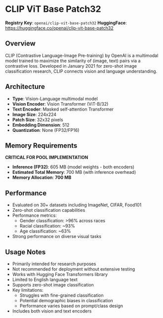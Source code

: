 # CLIP ViT Base Patch32

**Registry Key**: `openai/clip-vit-base-patch32`
**HuggingFace**: https://huggingface.co/openai/clip-vit-base-patch32

## Overview

CLIP (Contrastive Language-Image Pre-training) by OpenAI is a multimodal model trained to maximize the similarity of (image, text) pairs via a contrastive loss. Developed in January 2021 for zero-shot image classification research, CLIP connects vision and language understanding.

## Architecture

- **Type**: Vision-Language multimodal model
- **Vision Encoder**: Vision Transformer (ViT-B/32)
- **Text Encoder**: Masked self-attention Transformer
- **Image Size**: 224x224
- **Patch Size**: 32x32 pixels
- **Embedding Dimension**: 512
- **Quantization**: None (FP32/FP16)

## Memory Requirements

**CRITICAL FOR POOL IMPLEMENTATION**

- **Inference (FP32)**: 605 MB (model weights - both encoders)
- **Estimated Total Memory**: 700 MB (with inference overhead)
- **Memory Allocation**: **700 MB**

## Performance

- Evaluated on 30+ datasets including ImageNet, CIFAR, Food101
- Zero-shot classification capabilities
- Performance metrics:
  - Gender classification: >96% across races
  - Racial classification: ~93%
  - Age classification: ~63%
- Strong performance on diverse visual tasks

## Usage Notes

- Primarily intended for research purposes
- Not recommended for deployment without extensive testing
- Works with Hugging Face Transformers library
- Limited to English language text
- Supports zero-shot image classification
- Key limitations:
  - Struggles with fine-grained classification
  - Potential demographic biases in classification
  - Performance varies based on prompt/class design
- Includes both vision and text encoders
